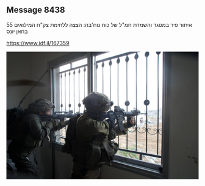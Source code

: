 ## Message 8438

איתור פיר במסגד והשמדת חמ"ל של כוח נוח'בה:
הצצה ללחימת צק"ח המילואים 55 בחאן יונס

https://www.idf.il/167359

![Photo](./8438/8438_photo.jpg)
